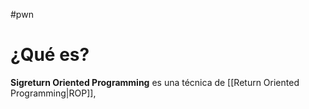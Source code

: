 #pwn 

# ¿Qué es?

**Sigreturn Oriented Programming** es una técnica de [[Return Oriented Programming|ROP]], 